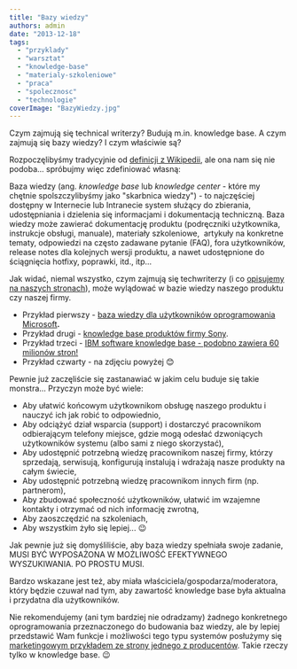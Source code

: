 ```yaml
---
title: "Bazy wiedzy"
authors: admin
date: "2013-12-18"
tags:
  - "przyklady"
  - "warsztat"
  - "knowledge-base"
  - "materialy-szkoleniowe"
  - "praca"
  - "spolecznosc"
  - "technologie"
coverImage: "BazyWiedzy.jpg"
---
```


Czym zajmują się technical writerzy? Budują m.in. knowledge base. A czym zajmują
się bazy wiedzy? I czym właściwie są?

Rozpoczęlibyśmy tradycyjnie od
[definicji z Wikipedii](http://en.wikipedia.org/wiki/Knowledge_base), ale ona
nam się nie podoba... spróbujmy więc zdefiniować własną:

Baza wiedzy (ang. _knowledge base_ lub _knowledge center_ - które my chętnie
spolszczylibyśmy jako "skarbnica wiedzy") - to najczęściej dostępny w Internecie
lub Intranecie system służący do zbierania, udostępniania i dzielenia się
informacjami i dokumentacją techniczną. Baza wiedzy może zawierać dokumentację
produktu (podręczniki użytkownika, instrukcje obsługi, manuale), materiały
szkoleniowe,  artykuły na konkretne tematy, odpowiedzi na często zadawane
pytanie (FAQ), fora użytkowników, release notes dla kolejnych wersji produktu, a
nawet udostępnione do ściągnięcia hotfixy, poprawki, itd., itp...

Jak widać, niemal wszystko, czym zajmują się techwriterzy (i co
[opisujemy na naszych stronach](http://techwriter.pl/category/warsztat/przyklady/)),
może wylądować w bazie wiedzy naszego produktu czy naszej firmy.

- Przykład pierwszy -
  [baza wiedzy dla użytkowników oprogramowania Microsoft](http://support.microsoft.com)**.**
- Przykład drugi -
  [knowledge base produktów firmy Sony](https://www.servicesplus.sel.sony.com/sony-knowledge-base-search.aspx).
- Przykład trzeci -
  [IBM software knowledge base - podobno zawiera 60 milionów stron!](http://www-912.ibm.com/s_dir/slkbase.nsf/slkbase)
- Przykład czwarty - na zdjęciu powyżej 😊

Pewnie już zaczęliście się zastanawiać w jakim celu buduje się takie monstra...
Przyczyn może być wiele:

- Aby ułatwić końcowym użytkownikom obsługę naszego produktu i nauczyć ich jak
  robić to odpowiednio,
- Aby odciążyć dział wsparcia (support) i dostarczyć pracownikom odbierającym
  telefony miejsce, gdzie mogą odesłać dzwoniących użytkowników systemu (albo
  sami z niego skorzystać),
- Aby udostępnić potrzebną wiedzę pracownikom naszej firmy, którzy sprzedają,
  serwisują, konfigurują instalują i wdrażają nasze produkty na całym świecie,
- Aby udostępnić potrzebną wiedzę pracownikom innych firm (np. partnerom),
- Aby zbudować społeczność użytkowników, ułatwić im wzajemne kontakty i otrzymać
  od nich informację zwrotną,
- Aby zaoszczędzić na szkoleniach,
- Aby wszystkim żyło się lepiej... 😉

Jak pewnie już się domyśliliście, aby baza wiedzy spełniała swoje zadanie, MUSI
BYĆ WYPOSAŻONA W MOŻLIWOŚĆ EFEKTYWNEGO WYSZUKIWANIA. PO PROSTU MUSI.

Bardzo wskazane jest też, aby miała właściciela/gospodarza/moderatora, który
będzie czuwał nad tym, aby zawartość knowledge base była aktualna i przydatna
dla użytkowników.

Nie rekomendujemy (ani tym bardziej nie odradzamy) żadnego konkretnego
oprogramowania przeznaczonego do budowania baz wiedzy, ale by lepiej przedstawić
Wam funkcje i możliwości tego typu systemów posłużymy się
[marketingowym przykładem ze strony jednego z producentów](http://www.web-site-scripts.com/knowledge-management/feature-tour).
Takie rzeczy tylko w knowledge base. 😉

